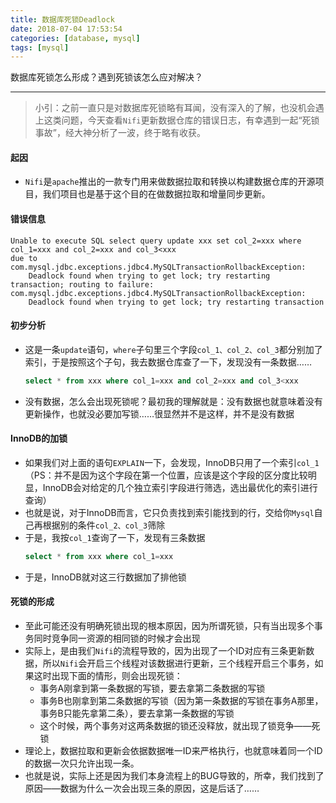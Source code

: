 ```yaml
---
title: 数据库死锁Deadlock
date: 2018-07-04 17:53:54
categories: [database, mysql]
tags: [mysql]
---
```


数据库死锁怎么形成？遇到死锁该怎么应对解决？

<!-- more -->

---

> 小引：之前一直只是对数据库死锁略有耳闻，没有深入的了解，也没机会遇上这类问题，今天查看`Nifi`更新数据仓库的错误日志，有幸遇到一起“死锁事故”，经大神分析了一波，终于略有收获。

#### 起因
- `Nifi`是`apache`推出的一款专门用来做数据拉取和转换以构建数据仓库的开源项目，我们项目也是基于这个目的在做数据拉取和增量同步更新。

#### 错误信息
```
Unable to execute SQL select query update xxx set col_2=xxx where col_1=xxx and col_2=xxx and col_3<xxx
due to com.mysql.jdbc.exceptions.jdbc4.MySQLTransactionRollbackException: 
    Deadlock found when trying to get lock; try restarting transaction; routing to failure: 
com.mysql.jdbc.exceptions.jdbc4.MySQLTransactionRollbackException: 
    Deadlock found when trying to get lock; try restarting transaction
```

#### 初步分析
- 这是一条`update`语句，`where`子句里三个字段`col_1、col_2、col_3`都分别加了索引，于是按照这个子句，我去数据仓库查了一下，发现没有一条数据……
    ```sql
    select * from xxx where col_1=xxx and col_2=xxx and col_3<xxx
    ```
- 没有数据，怎么会出现死锁呢？最初我的理解就是：没有数据也就意味着没有更新操作，也就没必要加写锁……很显然并不是这样，并不是没有数据


#### InnoDB的加锁
- 如果我们对上面的语句`EXPLAIN`一下，会发现，InnoDB只用了一个索引`col_1`（PS：并不是因为这个字段在第一个位置，应该是这个字段的区分度比较明显，InnoDB会对给定的几个独立索引字段进行筛选，选出最优化的索引进行查询）
- 也就是说，对于InnoDB而言，它只负责找到索引能找到的行，交给你`Mysql`自己再根据别的条件`col_2、col_3`筛除
- 于是，我按`col_1`查询了一下，发现有三条数据
    ```sql
    select * from xxx where col_1=xxx
    ```
- 于是，InnoDB就对这三行数据加了排他锁

#### 死锁的形成
- 至此可能还没有明确死锁出现的根本原因，因为所谓死锁，只有当出现多个事务同时竞争同一资源的相同锁的时候才会出现
- 实际上，是由我们`Nifi`的流程导致的，因为出现了一个ID对应有三条更新数据，所以`Nifi`会开启三个线程对该数据进行更新，三个线程开启三个事务，如果这时出现下面的情形，则会出现死锁：
  - 事务A刚拿到第一条数据的写锁，要去拿第二条数据的写锁
  - 事务B也刚拿到第二条数据的写锁（因为第一条数据的写锁在事务A那里，事务B只能先拿第二条），要去拿第一条数据的写锁
  - 这个时候，两个事务对这两条数据的锁还没释放，就出现了锁竞争——死锁
- 理论上，数据拉取和更新会依据数据唯一ID来严格执行，也就意味着同一个ID的数据一次只允许出现一条。
- 也就是说，实际上还是因为我们本身流程上的BUG导致的，所幸，我们找到了原因——数据为什么一次会出现三条的原因，这是后话了……